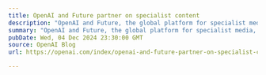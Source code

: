```yaml
---
title: OpenAI and Future partner on specialist content
description: "OpenAI and Future, the global platform for specialist media, have today announced a strategic partnership to bring content from Future’s 200 plus media brands to OpenAI’s users."
summary: "OpenAI and Future, the global platform for specialist media, have today announced a strategic partnership to bring content from Future’s 200 plus media brands to OpenAI’s users."
pubDate: Wed, 04 Dec 2024 23:30:00 GMT
source: OpenAI Blog
url: https://openai.com/index/openai-and-future-partner-on-specialist-content

---
```


